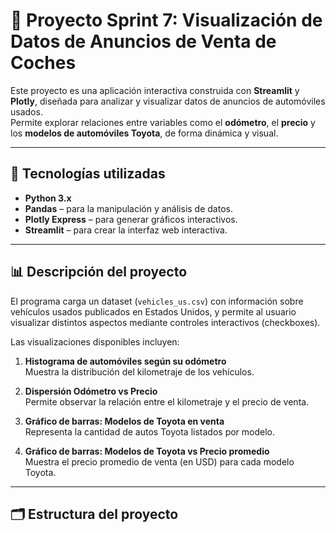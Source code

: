
# 🚗 Proyecto Sprint 7: Visualización de Datos de Anuncios de Venta de Coches

Este proyecto es una aplicación interactiva construida con **Streamlit** y **Plotly**, diseñada para analizar y visualizar datos de anuncios de automóviles usados.  
Permite explorar relaciones entre variables como el **odómetro**, el **precio** y los **modelos de automóviles Toyota**, de forma dinámica y visual.

---

## 🧩 Tecnologías utilizadas

- **Python 3.x**
- **Pandas** – para la manipulación y análisis de datos.
- **Plotly Express** – para generar gráficos interactivos.
- **Streamlit** – para crear la interfaz web interactiva.

---

## 📊 Descripción del proyecto

El programa carga un dataset (`vehicles_us.csv`) con información sobre vehículos usados publicados en Estados Unidos, y permite al usuario visualizar distintos aspectos mediante controles interactivos (checkboxes).

Las visualizaciones disponibles incluyen:

1. **Histograma de automóviles según su odómetro**  
   Muestra la distribución del kilometraje de los vehículos.

2. **Dispersión Odómetro vs Precio**  
   Permite observar la relación entre el kilometraje y el precio de venta.

3. **Gráfico de barras: Modelos de Toyota en venta**  
   Representa la cantidad de autos Toyota listados por modelo.

4. **Gráfico de barras: Modelos de Toyota vs Precio promedio**  
   Muestra el precio promedio de venta (en USD) para cada modelo Toyota.

---

## 🗂️ Estructura del proyecto

